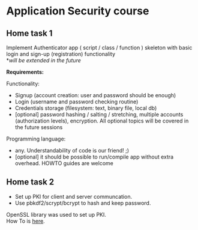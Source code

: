 # Application Security course

## Home task 1

Implement Authenticator app ( script / class / function ) skeleton with basic login and sign-up (registration) functionality  
**will be extended in the future*

**Requirements:**

Functionality:
- Signup (account creation: user and password should be enough)
- Login (username and password checking routine)
- Credentials storage (filesystem: text, binary file, local db)
- [optional] password hashing / salting / stretching, multiple accounts (authorization levels), encryption. All optional topics will be covered in the future sessions

Programming language:
- any. Understandability of code is our friend! ;)
- [optional] it should be possible to run/compile app without extra overhead. HOWTO guides are welcome

## Home task 2
- Set up PKI for client and server communcation.
- Use pbkdf2/scrypt/bcrypt to hash and keep password.

OpenSSL library was used to set up PKI.  
How To is [here](https://github.com/mpelekh/application-security-course-task/blob/master/PKI-HOW-TO.md).
